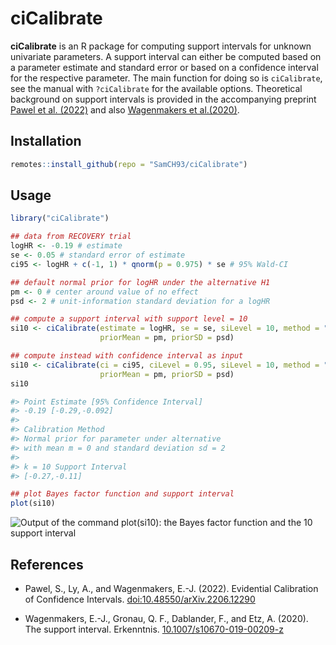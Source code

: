 # ciCalibrate

**ciCalibrate** is an R package for computing support intervals for unknown
univariate parameters. A support interval can either be computed based on a
parameter estimate and standard error or based on a confidence interval for the
respective parameter. The main function for doing so is `ciCalibrate`, see the
manual with `?ciCalibrate` for the available options. Theoretical background on
support intervals is provided in the accompanying preprint 
[Pawel et al. (2022)](https://doi.org/10.48550/arXiv.2206.12290) and also 
[Wagenmakers et al.(2020)](https://doi.org/10.1007/s10670-019-00209-z).

## Installation

```r
remotes::install_github(repo = "SamCH93/ciCalibrate")
```

## Usage

``` r
library("ciCalibrate")

## data from RECOVERY trial
logHR <- -0.19 # estimate
se <- 0.05 # standard error of estimate
ci95 <- logHR + c(-1, 1) * qnorm(p = 0.975) * se # 95% Wald-CI

## default normal prior for logHR under the alternative H1
pm <- 0 # center around value of no effect
psd <- 2 # unit-information standard deviation for a logHR

## compute a support interval with support level = 10
si10 <- ciCalibrate(estimate = logHR, se = se, siLevel = 10, method = "SI-normal",
                    priorMean = pm, priorSD = psd)

## compute instead with confidence interval as input
si10 <- ciCalibrate(ci = ci95, ciLevel = 0.95, siLevel = 10, method = "SI-normal",
                    priorMean = pm, priorSD = psd)
si10

#> Point Estimate [95% Confidence Interval] 
#> -0.19 [-0.29,-0.092]
#> 
#> Calibration Method
#> Normal prior for parameter under alternative
#> with mean m = 0 and standard deviation sd = 2
#> 
#> k = 10 Support Interval
#> [-0.27,-0.11]

## plot Bayes factor function and support interval
plot(si10)
```
![Output of the command plot(si10): the Bayes factor function and the 10 support
interval](SIexample.png)

## References

* Pawel, S., Ly, A., and Wagenmakers, E.-J. (2022). Evidential Calibration of
  Confidence Intervals.
  [doi:10.48550/arXiv.2206.12290](https://doi.org/10.48550/arXiv.2206.12290)

* Wagenmakers, E.-J., Gronau, Q. F., Dablander, F., and Etz, A. (2020). The
  support interval. Erkenntnis.
  [10.1007/s10670-019-00209-z](https://doi.org/10.1007/s10670-019-00209-z)
